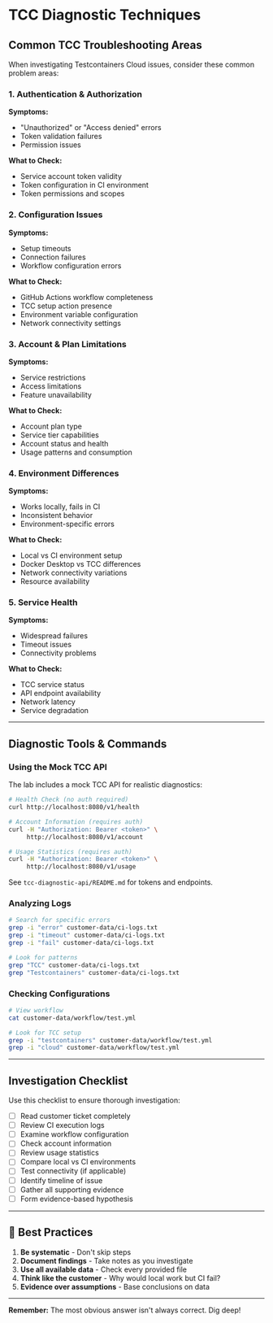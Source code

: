 # TCC Diagnostic Techniques

## Common TCC Troubleshooting Areas

When investigating Testcontainers Cloud issues, consider these common problem areas:

### 1. Authentication & Authorization

**Symptoms:**
- "Unauthorized" or "Access denied" errors
- Token validation failures
- Permission issues

**What to Check:**
- Service account token validity
- Token configuration in CI environment
- Token permissions and scopes

### 2. Configuration Issues

**Symptoms:**
- Setup timeouts
- Connection failures
- Workflow configuration errors

**What to Check:**
- GitHub Actions workflow completeness
- TCC setup action presence
- Environment variable configuration
- Network connectivity settings

### 3. Account & Plan Limitations

**Symptoms:**
- Service restrictions
- Access limitations
- Feature unavailability

**What to Check:**
- Account plan type
- Service tier capabilities
- Account status and health
- Usage patterns and consumption

### 4. Environment Differences

**Symptoms:**
- Works locally, fails in CI
- Inconsistent behavior
- Environment-specific errors

**What to Check:**
- Local vs CI environment setup
- Docker Desktop vs TCC differences
- Network connectivity variations
- Resource availability

### 5. Service Health

**Symptoms:**
- Widespread failures
- Timeout issues
- Connectivity problems

**What to Check:**
- TCC service status
- API endpoint availability
- Network latency
- Service degradation

---

## Diagnostic Tools & Commands

### Using the Mock TCC API

The lab includes a mock TCC API for realistic diagnostics:

```bash
# Health Check (no auth required)
curl http://localhost:8080/v1/health

# Account Information (requires auth)
curl -H "Authorization: Bearer <token>" \
     http://localhost:8080/v1/account

# Usage Statistics (requires auth)
curl -H "Authorization: Bearer <token>" \
     http://localhost:8080/v1/usage
```

See `tcc-diagnostic-api/README.md` for tokens and endpoints.

### Analyzing Logs

```bash
# Search for specific errors
grep -i "error" customer-data/ci-logs.txt
grep -i "timeout" customer-data/ci-logs.txt
grep -i "fail" customer-data/ci-logs.txt

# Look for patterns
grep "TCC" customer-data/ci-logs.txt
grep "Testcontainers" customer-data/ci-logs.txt
```

### Checking Configurations

```bash
# View workflow
cat customer-data/workflow/test.yml

# Look for TCC setup
grep -i "testcontainers" customer-data/workflow/test.yml
grep -i "cloud" customer-data/workflow/test.yml
```

---

## Investigation Checklist

Use this checklist to ensure thorough investigation:

- [ ] Read customer ticket completely
- [ ] Review CI execution logs
- [ ] Examine workflow configuration
- [ ] Check account information
- [ ] Review usage statistics
- [ ] Compare local vs CI environments
- [ ] Test connectivity (if applicable)
- [ ] Identify timeline of issue
- [ ] Gather all supporting evidence
- [ ] Form evidence-based hypothesis

---

## 🎯 Best Practices

1. **Be systematic** - Don't skip steps
2. **Document findings** - Take notes as you investigate
3. **Use all available data** - Check every provided file
4. **Think like the customer** - Why would local work but CI fail?
5. **Evidence over assumptions** - Base conclusions on data

---

**Remember:** The most obvious answer isn't always correct. Dig deep!


